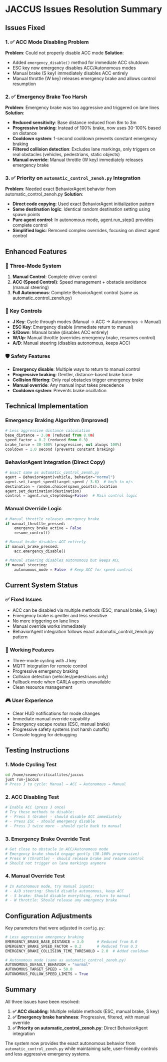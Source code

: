 # JACCUS Issues Resolution Summary

## Issues Fixed

### 1. ✅ ACC Mode Disabling Problem
**Problem**: Could not properly disable ACC mode
**Solution**:
- Added `emergency_disable()` method for immediate ACC shutdown
- ESC key now emergency disables ACC/Autonomous modes
- Manual brake (S key) immediately disables ACC entirely
- Manual throttle (W key) releases emergency brake and allows control resumption

### 2. ✅ Emergency Brake Too Harsh
**Problem**: Emergency brake was too aggressive and triggered on lane lines
**Solution**:
- **Reduced sensitivity**: Base distance reduced from 8m to 3m
- **Progressive braking**: Instead of 100% brake, now uses 30-100% based on distance
- **Cooldown system**: 1-second cooldown prevents constant emergency braking
- **Filtered collision detection**: Excludes lane markings, only triggers on real obstacles (vehicles, pedestrians, static objects)
- **Manual override**: Manual throttle (W key) immediately releases emergency brake

### 3. ✅ Priority on `automatic_control_zenoh.py` Integration
**Problem**: Needed exact BehaviorAgent behavior from automatic_control_zenoh.py
**Solution**:
- **Direct code copying**: Used exact BehaviorAgent initialization pattern
- **Same destination logic**: Identical random destination setting using spawn points
- **Pure agent control**: In autonomous mode, agent.run_step() provides complete control
- **Simplified logic**: Removed complex overrides, focusing on direct agent control

## Enhanced Features

### 🎯 **Three-Mode System**
1. **Manual Control**: Complete driver control
2. **ACC (Speed Control)**: Speed management + obstacle avoidance (manual steering)
3. **Full Autonomous**: Complete BehaviorAgent control (same as automatic_control_zenoh.py)

### 🔑 **Key Controls**
- **J Key**: Cycle through modes (Manual → ACC → Autonomous → Manual)
- **ESC Key**: Emergency disable (immediate return to manual)
- **S/Down**: Manual brake (disables ACC entirely)
- **W/Up**: Manual throttle (overrides emergency brake, resumes control)
- **A/D**: Manual steering (disables autonomous, keeps ACC)

### 🛡️ **Safety Features**
- **Emergency disable**: Multiple ways to return to manual control
- **Progressive braking**: Gentler, distance-based brake force
- **Collision filtering**: Only real obstacles trigger emergency brake
- **Manual override**: Any manual input takes precedence
- **Cooldown system**: Prevents brake oscillation

## Technical Implementation

### Emergency Braking Algorithm (Improved)
```python
# Less aggressive distance calculation
base_distance = 3.0m (reduced from 8.0m)
speed_factor = 0.2 (reduced from 0.3)
brake_force = 30-100% (progressive, not always 100%)
cooldown = 1.0 second (prevents constant braking)
```

### BehaviorAgent Integration (Direct Copy)
```python
# Exact same as automatic_control_zenoh.py
agent = BehaviorAgent(vehicle, behavior="normal")
agent.set_target_speed(target_speed / 3.6)  # km/h to m/s
destination = random.choice(spawn_points).location
agent.set_destination(destination)
control = agent.run_step(debug=False)  # Main control logic
```

### Manual Override Logic
```python
# Manual throttle releases emergency brake
if manual_throttle_pressed:
    emergency_brake_active = False
    resume_control()

# Manual brake disables ACC entirely
if manual_brake_pressed:
    acc.emergency_disable()

# Manual steering disables autonomous but keeps ACC
if manual_steering:
    autonomous_mode = False  # Keep ACC for speed control
```

## Current System Status

### ✅ **Fixed Issues**
- ACC can be disabled via multiple methods (ESC, manual brake, S key)
- Emergency brake is gentler and less sensitive
- No more triggering on lane lines
- Manual override works immediately
- BehaviorAgent integration follows exact automatic_control_zenoh.py pattern

### 🚀 **Working Features**
- Three-mode cycling with J key
- MQTT integration for remote control
- Progressive emergency braking
- Collision detection (vehicles/pedestrians only)
- Fallback mode when CARLA agents unavailable
- Clean resource management

### 🎮 **User Experience**
- Clear HUD notifications for mode changes
- Immediate manual override capability
- Emergency escape routes (ESC, manual brake)
- Progressive safety systems (not harsh cutoffs)
- Console logging for debugging

## Testing Instructions

### 1. **Mode Cycling Test**
```bash
cd /home/seame/criticallites/jaccus
just run-jaccus
# Press J to cycle: Manual → ACC → Autonomous → Manual
```

### 2. **ACC Disabling Test**
```bash
# Enable ACC (press J once)
# Try these methods to disable:
# - Press S (brake) - should disable ACC immediately
# - Press ESC - should emergency disable
# - Press J twice more - should cycle back to manual
```

### 3. **Emergency Brake Override Test**
```bash
# Get close to obstacle in ACC/Autonomous mode
# Emergency brake should engage gently (30-100% progressive)
# Press W (throttle) - should release brake and resume control
# Should not trigger on lane markings anymore
```

### 4. **Manual Override Test**
```bash
# In Autonomous mode, try manual inputs:
# - A/D steering: Should disable autonomous, keep ACC
# - S brake: Should disable everything, return to manual
# - W throttle: Should release any emergency brake
```

## Configuration Adjustments

Key parameters that were adjusted in `config.py`:

```python
# Less aggressive emergency braking
EMERGENCY_BRAKE_BASE_DISTANCE = 3.0      # Reduced from 8.0
EMERGENCY_BRAKE_SPEED_FACTOR = 0.2       # Reduced from 0.3
EMERGENCY_BRAKE_COLLISION_TIME_THRESHOLD = 2.0  # Added cooldown

# Autonomous mode (same as automatic_control_zenoh.py)
AUTONOMOUS_DEFAULT_BEHAVIOR = "normal"
AUTONOMOUS_TARGET_SPEED = 50.0
AUTONOMOUS_FOLLOW_SPEED_LIMITS = True
```

## Summary

All three issues have been resolved:

1. **✅ ACC disabling**: Multiple reliable methods (ESC, manual brake, S key)
2. **✅ Emergency brake harshness**: Progressive, filtered, with manual override
3. **✅ Priority on automatic_control_zenoh.py**: Direct BehaviorAgent integration

The system now provides the exact autonomous behavior from `automatic_control_zenoh.py` while maintaining safe, user-friendly controls and less aggressive emergency systems.
